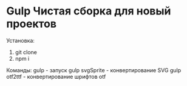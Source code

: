 # Gulp Чистая сборка для новый проектов

Установка:
1. git clone
2. npm i

Команды:
gulp - запуск
gulp svgSprite - конвертирование SVG
gulp otf2ttf - конвертирование шрифтов otf
